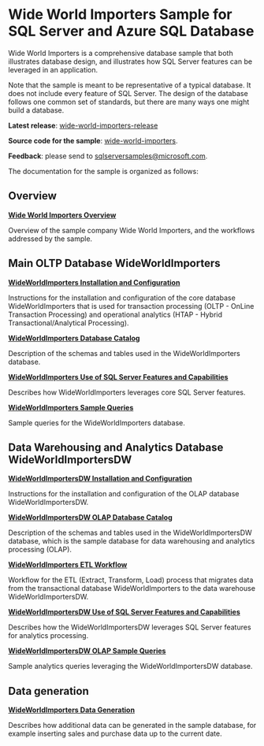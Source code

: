 # Wide World Importers Sample for SQL Server and Azure SQL Database

Wide World Importers is a comprehensive database sample that both illustrates database design, and illustrates how SQL Server features can be leveraged in an application.

Note that the sample is meant to be representative of a typical database. It does not include every feature of SQL Server. The design of the database follows one common set of standards, but there are many ways one might build a database.

**Latest release**:
[wide-world-importers-release](http://go.microsoft.com/fwlink/?LinkID=800630)

**Source code for the sample**:
[wide-world-importers](https://github.com/Microsoft/sql-server-samples/tree/master/samples/databases/wide-world-importers).

**Feedback**: please send to
[sqlserversamples@microsoft.com](mailto:sqlserversamples@microsoft.com).

The documentation for the sample is organized as follows:

## Overview

__[Wide World Importers Overview](wwi-overview.md)__

Overview of the sample company Wide World Importers, and the workflows addressed by the sample.

## Main OLTP Database WideWorldImporters

__[WideWorldImporters Installation and Configuration](wwi-oltp-htap-installation.md)__

Instructions for the installation and configuration of the core database WideWorldImporters that is used for transaction processing (OLTP - OnLine Transaction Processing) and operational analytics (HTAP - Hybrid Transactional/Analytical Processing).

__[WideWorldImporters Database Catalog](wwi-oltp-htap-catalog.md)__

Description of the schemas and tables used in the WideWorldImporters database.

__[WideWorldImporters Use of SQL Server Features and Capabilities](wwi-oltp-htap-sql-features.md)__   

Describes how WideWorldImporters leverages core SQL Server features.

__[WideWorldImporters Sample Queries](wwi-oltp-htap-sample-queries.md)__

Sample queries for the WideWorldImporters database.

## Data Warehousing and Analytics Database WideWorldImportersDW

__[WideWorldImportersDW Installation and Configuration](wwi-olap-installation.md)__

Instructions for the installation and configuration of the OLAP database WideWorldImportersDW.

__[WideWorldImportersDW OLAP Database Catalog](wwi-olap-catalog.md)__

Description of the schemas and tables used in the WideWorldImportersDW database, which is the sample database for data warehousing and analytics processing (OLAP).

__[WideWorldImporters ETL Workflow](wwi-etl.md)__

Workflow for the ETL (Extract, Transform, Load) process that migrates data from the transactional database WideWorldImporters to the data warehouse WideWorldImportersDW.

__[WideWorldImportersDW Use of SQL Server Features and Capabilities](wwi-olap-sql-features.md)__

Describes how the WideWorldImportersDW leverages SQL Server features for analytics processing.

__[WideWorldImportersDW OLAP Sample Queries](wwi-olap-sample-queries.md)__

Sample analytics queries leveraging the WideWorldImportersDW database.

## Data generation

__[WideWorldImporters Data Generation](wwi-data-generation.md)__

Describes how additional data can be generated in the sample database, for example inserting sales and purchase data up to the current date.
